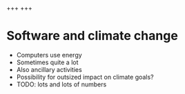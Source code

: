 +++
+++

# Software and climate change

* Computers use energy
* Sometimes quite a lot
* Also ancillary activities
* Possibility for outsized impact on climate goals?
* TODO: lots and lots of numbers
